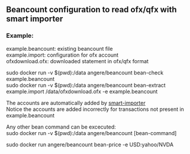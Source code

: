 ## Beancount configuration to read ofx/qfx with smart importer

### Example:
example.beancount: existing beancount file  
example.import: configuration for ofx account  
ofxdownload.ofx: downloaded statement in ofx/qfx format  

sudo docker run -v $(pwd):/data angere/beancount bean-check example.beancount  
sudo docker run -v $(pwd):/data angere/beancount bean-extract example.import /data/ofxdownload.ofx -e example.beancount  

The accounts are automatically added by [smart-importer](https://github.com/beancount/smart_importer)  
Notice the accounts are added incorrectly for transactions not present in example.beancount  

Any other bean command can be excecuted:  
sudo docker run -v $(pwd):/data angere/beancount [bean-command]  

sudo docker run angere/beancount bean-price -e USD:yahoo/NVDA
